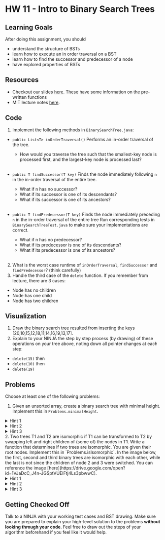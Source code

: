 # HW 11 - Intro to Binary Search Trees

## Learning Goals
After doing this assignment, you should
* understand the structure of BSTs
* learn how to execute an in order traversal on a BST
* learn how to find the successor and predecessor of a node
* have explored properties of BSTs

## Resources

* Checkout our slides [here](https://drive.google.com/open?id=1wHJihTvzDzHhqqL8LJotUjiXVB8KUNBE8wF4zDV1zAc). These have some information on the pre-written functions
* MIT lecture notes [here](https://drive.google.com/open?id=1t1AzWW_1FeFpn8GSCRgGY2rPtw5zg_ws).

## Code

1. Implement the following methods in `BinarySearchTree.java`:
  * `public List<T> inOrderTraversal()` Performs an in-order traversal of the tree. <br>
    * How would you traverse the tree such that the smallest-key
      node is processed first, and the largest-key node is processed
      last? <br><br>

  * `public T findSuccessor(T key)` Finds the node immediately following `n` in the in-order traversal of the entire tree.
      * What if n has no successor?<br>
      * What if its successor is one of its descendants?<br>
      * What if its successor is one of its ancestors?<br><br>

  * `public T findPredecessor(T key)` Finds the node immediately preceding `n` in the in-order traversal of the entire tree
  Run corresponding tests in `BinarySearchTreeTest.java` to make sure your implementations are correct.
    * What if n has no predecessor?<br>
    * What if its predecessor is one of its descendants?<br>
    * What if its predecessor is one of its ancestors?<br><br>
2. What is the worst case runtime of `inOrderTraversal`, `findSuccessor` and `findPredecessor`? (think carefully)
3. Handle the third case of the `delete` function. If you remember from lecture, there are 3 cases:
  * Node has no children
  * Node has one child
  * Node has two children


## Visualization

1. Draw the binary search tree resulted from inserting the keys [20,10,15,12,18,11,14,16,19,13,17].
2. Explain to your NINJA the step by step process (by drawing) of these operations on your tree above, noting down all pointer changes at each step:
  * `delete(15)` then
  * `delete(10)` then
  * `delete(19)`

## Problems

Choose at least one of the following problems:

1. Given an unsorted array, create a binary search tree with minimal height. Implement this in `Problems.minimalHeight`.
<details>
<summary>Hint 1</summary>
Think about what element must be inserted first
</details>
<details>
<summary>Hint 2</summary>
Think about how you would use recursion
</details>
<details>
<summary>Hint 3</summary>
Think about binary search and how you may apply it
</details>
2. Two trees T1 and T2 are isomorphic if T1 can be transformed to T2 by swapping left and right children of (some of) the nodes in T1. Write a function that determines if two trees are isomorphic. You are given their root nodes. Implement this in `Problems.isIsomorphic`. In the image below, the first, second and third binary trees are isomorphic with each other, while the last is not since the children of node 2 and 3 were switched. You can reference the image [here](https://drive.google.com/open?id=1VJaDcC_J4n-JGSptVUEIFtj4Ls3pbwwC).
<details>
<summary>Hint 1</summary>
Try everything
</details>
<details>
<summary>Hint 2</summary>
Remember the the generic algorithm for BSTs? How can you tweak it to swap left and right children of different nodes?</details>
<details><summary>Hint 3</summary>
If two tree are isomorphic, for each node in 1 of the trees there are 2 possibilities: the node's children are the same in the isomorphic version or they are switched. If we check for equality in both of these cases and one returns true, at least that node and its children are isomorphic (but what about the childrens' children?)
</details>

## Getting Checked Off
Talk to a NINJA with your working test cases and BST drawing. Make sure you are prepared to explain your high-level solution to the problems **without looking through your code**. Feel free to draw out the steps of your algorithm beforehand if you feel like it would help.
